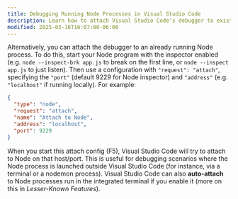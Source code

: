 ```yaml
---
title: Debugging Running Node Processes in Visual Studio Code
description: Learn how to attach Visual Studio Code's debugger to existing Node.js processes for better runtime troubleshooting
modified: 2025-03-16T16:07:00-06:00
---
```


Alternatively, you can attach the debugger to an already running Node process. To do this, start your Node program with the inspector enabled (e.g. `node --inspect-brk app.js` to break on the first line, or `node --inspect app.js` to just listen). Then use a configuration with `"request": "attach"`, specifying the `"port"` (default 9229 for Node inspector) and `"address"` (e.g. `"localhost"` if running locally). For example:

```json
{
  "type": "node",
  "request": "attach",
  "name": "Attach to Node",
  "address": "localhost",
  "port": 9229
}
```

When you start this attach config (F5), Visual Studio Code will try to attach to Node on that host/port. This is useful for debugging scenarios where the Node process is launched outside Visual Studio Code (for instance, via a terminal or a nodemon process). Visual Studio Code can also **auto-attach** to Node processes run in the integrated terminal if you enable it (more on this in _Lesser-Known Features_).
